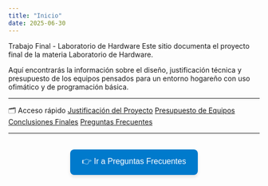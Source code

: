 ```yaml
---
title: "Inicio"
date: 2025-06-30
---
```



Trabajo Final - Laboratorio de Hardware
Este sitio documenta el proyecto final de la materia Laboratorio de Hardware.

 Aquí encontrarás la información sobre el diseño, justificación técnica y presupuesto de los equipos pensados para un entorno hogareño con uso ofimático y de programación básica.

---

🗂️ Acceso rápido
[Justificación del Proyecto](justificacion/)
[Presupuesto de Equipos](presupuesto/)
[Conclusiones Finales](conclusiones/)
[Preguntas Frecuentes](preguntas-frecuentes/)

---

<div style="text-align: center; margin-top: 2rem;">
  <a href="/preguntas-frecuentes/">
    <button style="
      padding: 12px 24px;
      background-color: #007acc;
      color: white;
      border: none;
      border-radius: 8px;
      font-size: 16px;
      cursor: pointer;
      box-shadow: 0 4px 6px rgba(2, 2, 2, 0.1);
      transition: background-color 0.3s ease;
    " onmouseover="this.style.backgroundColor='#005fa3'" onmouseout="this.style.backgroundColor='#007acc'">
      👉 Ir a Preguntas Frecuentes
    </button>
  </a>
</div>